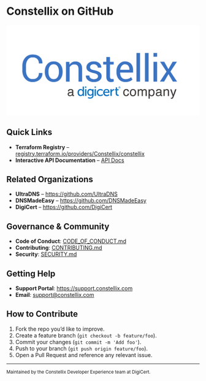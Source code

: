# Constellix on GitHub

![Constellix Logo](../img/constellix_Digicert_Logo_Blue.png)

## Quick Links

- **Terraform Registry** – [registry.terraform.io/providers/Constellix/constellix](https://registry.terraform.io/providers/Constellix/constellix/latest/docss)  
- **Interactive API Documentation** – [API Docs](https://api-docs.constellix.com/)  

## Related Organizations

- **UltraDNS**      – https://github.com/UltraDNS
- **DNSMadeEasy**   – https://github.com/DNSMadeEasy  
- **DigiCert**      – https://github.com/DigiCert  

## Governance & Community

- **Code of Conduct**: [CODE_OF_CONDUCT.md](https://github.com/Constellix/.github/blob/master/CODE_OF_CONDUCT.md)  
- **Contributing**: [CONTRIBUTING.md](https://github.com/Constellix/.github/blob/master/CONTRIBUTING.md)  
- **Security**: [SECURITY.md](https://github.com/Constellix/.github/blob/master/SECURITY.md)  

## Getting Help

- **Support Portal**: https://support.constellix.com
- **Email**: support@constellix.com 

## How to Contribute

1. Fork the repo you’d like to improve.  
2. Create a feature branch (`git checkout -b feature/foo`).  
3. Commit your changes (`git commit -m 'Add foo'`).  
4. Push to your branch (`git push origin feature/foo`).  
5. Open a Pull Request and reference any relevant issue.

---

<sup>Maintained by the Constellix Developer Experience team at DigiCert.</sup>
